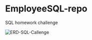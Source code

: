# EmployeeSQL-repo
SQL homework challenge

![ERD-SQL-Callenge]("EmployeeSQL-repo.git/SQLChallenge.jpg")